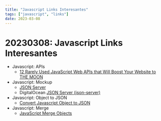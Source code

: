 ```yaml
---
title: "Javascript Links Interesantes"
tags: ["javascript", "links"]
date: 2023-03-08
---
```


# 20230308: Javascript Links Interesantes

<TagsLinks />

- Javascript: APIs
	- [12 Rarely Used JavaScript Web APIs that Will Boost Your Website to THE MOON](https://dev.to/eludadev/12-rarely-used-javascript-web-apis-that-will-take-your-website-to-the-next-level-4lf1)
- Javascript: Mockup
	- [JSON Server](https://github.com/typicode/json-server)
	- DigitalOcean [JSON Server (json-server)](https://www.digitalocean.com/community/tutorials/json-server)
- Javascript: Object to JSON
	- [Convert Javascript Object to JSON](https://www.convertsimple.com/convert-javascript-to-json/)
- Javascript: Merge
	- [JavaScript Merge Objects](https://www.javascripttutorial.net/object/javascript-merge-objects/)